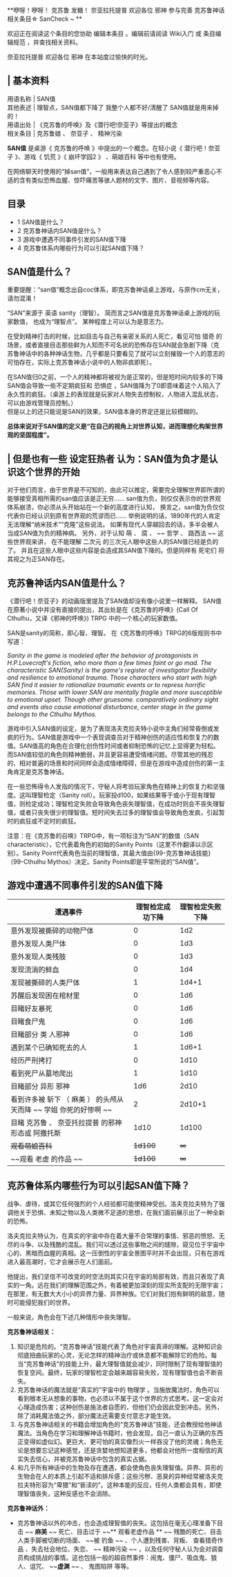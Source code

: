 **咿呀！咿呀！ 克苏鲁  发糖！  奈亚拉托提普  欢迎各位  邪神  参与完善  克苏鲁神话  相关条目☆  SanCheck  ~ **  

欢迎正在阅读这个条目的您协助  编辑本条目  。编辑前请阅读  Wiki入门  或  条目编辑规范  ，并查找相关资料。

奈亚拉托提普  欢迎各位  邪神  在本站度过愉快的时光。

|  **基本资料**  
---  
用语名称  |  SAN值   
其他表述  |  理智点，SAN值都下降了  我整个人都不好/清醒了  SAN值就是用来掉的！   
用语出处  |  《克苏鲁的呼唤》及《潜行吧!奈亚子》等提出的概念   
相关条目  |  克苏鲁娘  、  奈亚子  、  精神污染   
  
**SAN值** 是桌游《  克苏鲁的呼唤  》中提出的一个概念。在轻小说《  潜行吧！奈亚子  》、游戏《  饥荒  》《  崩坏学园2  》
、萌娘百科  等中也有使用。

在网络聊天时使用的“掉san值”，一般用来表达自己遇到了令人感到较严重恶心不适的含有类似恐怖血腥、惊吓痛苦等骇人题材的文字、图片、音视频等内容。

##  目录

  * 1  SAN值是什么？ 
  * 2  克苏鲁神话内SAN值是什么？ 
  * 3  游戏中遭遇不同事件引发的SAN值下降 
  * 4  克苏鲁体系内哪些行为可以引起SAN值下降？ 

##  SAN值是什么？

重要提醒：“san值”概念出自coc体系，即克苏鲁神话桌上游戏，与原作cm无关，请勿混淆！

“SAN”来源于  英语  sanity（理智）。  简而言之SAN值是克苏鲁神话桌上游戏的玩家数值，  也成为“理智点”。 某种程度上可以认为是意志力。

在受到精神打击的时候，比如目击与自己有亲密关系的人死亡，看见可怕  猎奇
的场景，或者直接目击那些鲜为人知而不可名状的恐怖存在SAN就会急剧下降（克苏鲁神话中的各种神话生物，几乎都是只要看见了就可以立刻摧毁一个人的意志的可怕存在，实际上克苏鲁神话小说中的人物非疯即死）。

在SAN值归0之前，一个人的精神都将被视为是正常的，但是短时间内较多的下降SAN值会导致一些不定期疯狂和  恐惧症
，SAN值降为了0即意味着这个人陷入了永久性的疯狂。（桌游上的表现就是玩家对人物失去控制权，人物进入混乱状态，可以由游戏管理员控制。）  
但是以上的还只能说是SAN的效果，SAN值本身的界定还是比较模糊的。

  
**总体来说对于SAN值的定义是“在自己的视角上对世界认知，进而理想化构架世界观的坚固程度”。**

|  但是也有一些  设定狂热者  认为：SAN值为负才是认识这个世界的开始  
---  
对于他们而言，由于世界是不可知的，由此可以推定，需要完全理解世界即所谓的能够接受真相所需的san值应该是正无穷……
san值为负，则仅仅表示你的世界观体系崩溃，你必须从头开始站在一个新的高度进行认知，  换言之，san值为负仅仅代表你已经认识到原有世界观的荒谬而已……
举例说明的话，1890年代的人肯定无法理解“纳米技术”“克隆”这些说法。  如果有现代人穿越回去的话，多半会被人当成SAN值为负的精神病。  另外，对于认知
萌  、  腐  、 ~~ 哲学  、  路西法  ~~ 这些世界观来讲，  在不能理解  二次元  的三次元人眼中这些人的SAN值已经是负的了。
并且在这些人眼中这些内容是会造成其SAN值下降的。但是同样有  死宅们  将其视之为正SAN存在。 </br>  
  
##  克苏鲁神话内SAN值是什么？

《潜行吧！奈亚子》的动画版里提及了SAN值却没有像小说里一样解释。 SAN值在原著小说中并没有直接的提出，其出处是在《克苏鲁的呼唤》(Call Of
Cthulhu，又译《邪神的呼唤》)  TRPG  中的一个核心的玩家数值。  

SAN是sanity的简称，即心智、理智。 在《克苏鲁的呼唤》TRPG的6版规则书中写道：

_Sanity in the game is modeled after the behavior of protagonists in
H.P.Lovecraft's fiction, who more than a few times faint or go mad. The
characteristic SAN(Sanity) is the game's register of investigator flexibility
and resilience to emotional trauma. Those characters who start with high SAN
find it easier to rationalize traumatic events or to repress horrific
memories. Those with lower SAN are mentally fragile and more susceptible to
emotional upset. Though other gruesome. comparatively ordinary sight and
events also cause emotional disturbance, center stage in the game belongs to
the Cthulhu Mythos._

游戏中引入SAN值的设定，是为了表现洛夫克拉夫特小说中主角们经常昏倒或发疯的行为。SAN值是游戏中一个表现调查员对于精神创伤的适应性和恢复力的数值。SAN值高的角色在合理化创伤性时间或者抑制恐怖的记忆上显得更为轻松。而SAN值较低的角色则精神脆弱，并且更容易遭受情绪问题。尽管其他的残忍的、相对普遍的场景和时间同样会造成情绪障碍，但是在游戏中造成创伤的第一主角肯定是克苏鲁神话。

在一些恐怖得令人发指的情况下，守秘人将考验玩家角色在精神上的恢复力和坚强度。这叫理智检定（Sanity
roll）。玩家投d100，如果结果等于或小于现有理智值，则检定成功；理智检定失败会导致角色丧失理智值，在成功时则会不丧失理智值，或者只丧失很少的理智值。短时间失去过多的理智值会导致角色发疯，引起暂时的疯狂或不定时的疯狂。  

注意：在《克苏鲁的召唤》TRPG中，有一项标注为“SAN”的数值（SAN characteristic），它代表着角色的初始的Sanity
Points（这里不作翻译以示区别）。Sanity Point代表角色当前的理智值，其最大值由{99-克苏鲁神话技能}（99-Cthulhu
Mythos）决定。Sanity Points即是平常所说的“SAN值”。

##  游戏中遭遇不同事件引发的SAN值下降

|  遭遇事件  |  理智检定成功下降  |  理智检定失败下降   
---|---|---  
意外发现被撕碎的动物尸体  |  0  |  1d2   
意外发现人类尸体  |  0  |  1d3   
意外发现人类残肢  |  0  |  1d3   
发现流淌的鲜血  |  0  |  1d4   
发现被撕碎的人类尸体  |  1  |  1d4+1   
苏醒后发现困在棺材里  |  0  |  1d6   
目睹好友暴死  |  0  |  1d6   
目睹食尸鬼  |  0  |  1d6   
目睹部分  类  人邪神  |  0  |  1d6   
遇到某个已确知死去的人  |  1  |  1d6+1   
经历严刑拷打  |  0  |  1d10   
看到死尸从墓地爬出  |  1  |  1d10   
目睹部分  异形  邪神  |  1d6  |  2d10   
看到许多被  斩下  （  麻美  ）  的头颅从天而降 ~~ 学姐  你死的好惨啊 ~~ |  2  |  2d10+1   
目睹  克苏鲁  、  奈亚托拉提普  的邪神形态或  阿撒托斯  |  1d10  |  1d100   
~~观看萌娘百科~~ |  ~~1d100~~ |  ~~∞~~  
~~观看 老虚  的作品 ~~ |  ~~1d100~~ |  ~~∞~~  
  
##  克苏鲁体系内哪些行为可以引起SAN值下降？

战争、虐待，或其它任何强烈的个人经验都可能使精神受创。洛夫克拉夫特为了强调他关于恐惧、未知之物以及人类微不足道的思想，在我们面前展示出了一种全新的恐怖。

洛夫克拉夫特认为，在真实的宇宙中存在着大量不合常理的事情、邪恶的愤怒、无尽的斗争、以及残酷的混乱。我们可以透过这些事物之间的缝隙，窥见位于宇宙中心的、黑暗而血腥的真相。这一压倒性的宇宙全景图平时并不会出现，只有在游戏进入最高潮时，它才会展示在人们面前。

他提出，我们坚信不可改变的时空法则其实只在宇宙的局部有效，而且只表现了真实的一角。远在我们的理解范围之外，有着被更加深刻的现实所支配的无限宇宙；在那里，有无数大大小小的异界力量、异界种族。它们对我们抱有鲜明的敌意，随时可能侵犯我们的世界。

一般来说，角色会在下述几种情形中丧失理智。

**克苏鲁神话相关：**

  1. 知识是危险的。“克苏鲁神话”技能代表了角色对宇宙真谛的理解。这种知识会彻底扭曲玩家的心灵，无论怎样的精神治疗或休息都不能解除它的危险。每当“克苏鲁神话”的技能上升，最大理智值就会减少，同时限制了现有理智值的恢复空间。最终，玩家的理智检定会越来越容易失败，现有理智值也会不断丧失。 
  2. 克苏鲁神话的魔法就是“真实的”宇宙中的  物理学  。当施放魔法时，角色可以看到根本无从想象的事物，也必须以不属于这个世界的方式思考。这一定会对心理造成伤害；这种创伤是施法者自愿的，但他们仍会因此受到冲击。另外，除了消耗魔法值之外，部分魔法还需要支付意志才能生效。 
  3. 与克苏鲁神话相关的书籍会增加角色的“克苏鲁神话”技能，还会教授给他神话魔法。当角色在学习和理解神话书籍时，他会发现，自己一直认为正确的东西正变得如虚似幻。更巨大、更可怕的真实像烈火一样吞没了他的灵魂；角色无论是想要忘记这种感觉，还是贪婪地想知道更多，他都会对他所一度相信的真实失去信心，并被克苏鲁神话中包含的真实占据。 
  4. 和几乎所有神话中的生物及存在遭遇，都会使角色丧失理智值。异界、异形的生物会在人的本质上引起不适和排斥感；这些污秽、恶臭的异种经常被洛夫克拉夫特形容为“卑猥”和“亵渎的”。这种本能的反应，任何人类都会具有，即使理智值丧失，这种反感也不会消除。 

**克苏鲁神话外：**

  * 克苏鲁神话以外的冲击，也会造成理智值的丧失。这包括在毫无心理准备下目击 ~~ **麻美** ~~ 死亡、目击过于 ~~** 观看老虚作品  ** ~~ 残酷的死亡、目击人类手脚被切断的场面、 ~~被 钓鱼  ~~ 、个人遭到残害、背叛、  查看猎奇作品  、失去社会地位、失恋、 ~~ 精神污染  ~~ ，以及任何守秘人认为会对调查员构成挑战的事情。这也包括一般的超自然事件：闹鬼、僵尸、吸血鬼、狼人、诅咒、 ~~**虚渊** ~~ 、  鬼图陷阱  等等。 

